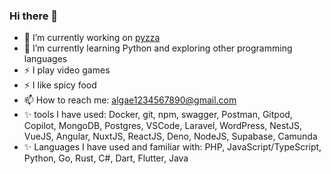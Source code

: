 ### Hi there 👋
- 🔭 I’m currently working on [pyzza](https://github.com/0xd00bed00bed00/pyzza)
- 🌱 I’m currently learning Python and exploring other programming languages
- ⚡ I play video games
- ⚡ I like spicy food
- 📫 How to reach me: [algae1234567890@gmail.com](algae1234567890@gmail.com)
- ✨ tools I have used:
  Docker, git, npm, swagger, Postman, Gitpod, Copilot, MongoDB, Postgres, VSCode,
  Laravel, WordPress, NestJS, VueJS, Angular, NuxtJS, ReactJS, Deno, NodeJS, Supabase, Camunda
- ✨ Languages I have used and familiar with:
  PHP, JavaScript/TypeScript, Python, Go, Rust, C#, Dart, Flutter, Java
<!--
**MisterLobo/MisterLobo** is a ✨ _special_ ✨ repository because its `README.md` (this file) appears on your GitHub profile.

Here are some ideas to get you started:

- 🔭 I’m currently working on [...](https://github.com/0xd00bed00bed00/pyzza)
- 🌱 I’m currently learning Python
- 👯 I’m looking to collaborate on ...
- 🤔 I’m looking for help with ...
- 💬 Ask me about ...
- 📫 How to reach me: ...
- 😄 Pronouns: ...
- ⚡ Fun fact: ...
- 
-->
